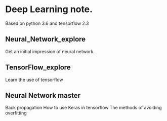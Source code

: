 # Deep Learning note.

Based on python 3.6 and tensorflow 2.3

## Neural_Network_explore

Get an initial impression of neural network. 

## TensorFlow_explore

Learn the use of tensorflow

## Neural Network master

Back propagation
How to use Keras in tensorflow
The methods of avoiding overfitting
